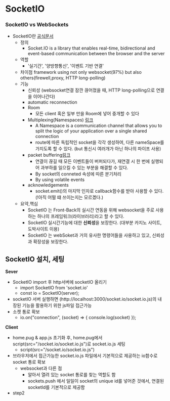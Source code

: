 # SocketIO

### SocketIO vs WebSockets

- SocketIO란 [공식문서](https://socket.io/docs/v4/)
  - 정의
    - Socket.IO is a library that enables real-time, bidirectional and event-based communication between the browser and the server
  - 역할
    - '실기간', '양방향통신', '이벤트 기반 연결'
  - 차이점
    framework using not only websocket(97%) but also others(firewell,proxy, HTTP long-polling)
  - 기능
    - 신뢰성 (websocket연결 잠깐 끊어졌을 때, HTTP long-polling으로 연결을 이어나간다)
    - automatic reconnection
    - Room
      - 모든 client 혹은 일부 만을 Room에 넣어 중개할 수 있다
    - Multiplexing(Namespaces) [링크](https://socket.io/docs/v4/namespaces/)
      - A Namespace is a communication channel that allows you to split the logic of your application over a single shared connection
      - route에 따른 독립적인 socket을 각각 생성하여, 다른 nameSpace를 가지도록 할 수 있다. (but 통신시 여러개가 아닌 하나의 파이프 사용)
    - packet buffering[링크](https://socket.io/docs/v4/client-offline-behavior/#buffered-events)
      - 연결이 끊길 때 모든 이벤트들이 버퍼되다가, 재연결 시 한 번에 실행되어 과부하를 일으킬 수 있는 부분을 해결할 수 있다.
      - By socket의 conneted 속성에 따른 분기처리
      - By using volatile events
    - acknowledgements
      - socket.emit()의 마지막 인자로 callback함수를 받아 사용할 수 있다.(!아직 어떨 떄 쓰이는지는 모르곘다.)
  - 요약,핵심
    - SocketIO 는 Front-Back의 실시간 연동을 위해 websocket을 주로 사용하는 하나의 프레임워크(라이브러리)라고 할 수 있다.
    - SocketIO 실시간기능에 대한 **신뢰성**을 보장한다. (대부분 카지노 사이트,도박사이트 이용)
    - SocketIO 는 webSoket과 거의 유사한 명령어들을 사용하고 있고, 신뢰성과 확장성을 보장한다.

## SocketIO 설치, 세팅

**Sever**

- SocketIO import 후 http서버에 socketIO 올리기
  - import SocketIO from 'socket.io'
  - const io = SocketIO(server);
- socketIO 서버 실행하면 (http://localhost:3000/socket.io/socket.io.js)의 내장된 기능을 활용하기 위한 js파일 접근가능
- 소켓 통로 확보
  - io.on("connection", (socket) => { console.log(socket) });

**Client**

- home.pug & app.js 초기화 후, home.pug에서 script(src="/socket.io/socket.io.js")로 socket.io.js 세팅
  - script(src="/socket.io/socket.io.js")
- 브라우저에서 접근가능한 socket.io.js 파일에서 기본적으로 제공하는 io함수로 socket 통로 확보
  - websocket과 다른 점
    - 알아서 열려 있는 socket 통로를 찾는 역할도 함
    - sockets.push 에서 일일이 socket의 unique id를 넣어준 것에서, 연결된 socketId를 기본적으로 제공함
- step2

